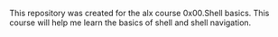 This repository was created for the alx course 0x00.Shell basics. This course will help me learn the basics of shell and shell navigation.
